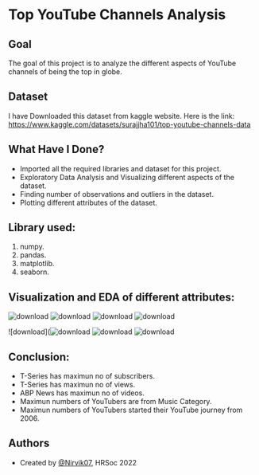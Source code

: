 
# Top YouTube Channels Analysis


## Goal

The goal of this project is to analyze the different aspects of YouTube channels of being the top in globe.
## Dataset
I have Downloaded this dataset from kaggle website. Here is the link: https://www.kaggle.com/datasets/surajjha101/top-youtube-channels-data

## What Have I Done?

- Imported all the required libraries and dataset for this project.
- Exploratory Data Analysis and Visualizing different aspects of the dataset.
- Finding number of observations and outliers in the dataset.
- Plotting different attributes of the dataset.

## Library used:

1. numpy.
2. pandas.
3. matplotlib.
4. seaborn.
## Visualization and EDA of different attributes:

![download](https://user-images.githubusercontent.com/97960335/180012377-f9327d77-3d74-4a6c-9349-fccb096a5d15.png)
![download](https://user-images.githubusercontent.com/97960335/180012424-3b97f53e-2f00-42dd-88b8-b2d2d32894fd.png)
![download](https://user-images.githubusercontent.com/97960335/180012461-d28db3af-d19f-46e2-a963-bdb3307d46ff.png)
![download](https://user-images.githubusercontent.com/97960335/180012487-0ca0f26b-c689-42b3-a664-e71cb3a8043f.png)

![download](![download](https://user-images.githubusercontent.com/97960335/180012534-a1e127c4-a3bf-4941-bf16-408ad9837936.png)
![download](https://user-images.githubusercontent.com/97960335/180012613-5f68552d-7613-4930-b2a6-a6d6173906dc.png)
![download](https://user-images.githubusercontent.com/97960335/180012645-4a2d3df4-0f4c-4935-b8db-f38f800a16bd.png)





## Conclusion:

- T-Series has maximun no of subscribers.
- T-Series has maximun no of views.
- ABP News has maximun no of videos.
- Maximun numbers of YouTubers are from Music Category.
- Maximun numbers of YouTubers started their YouTube journey from 2006.
## Authors

- Created by [@Nirvik07](https://github.com/Nirvik07), HRSoc 2022

